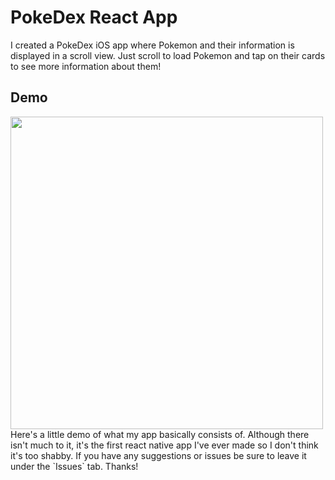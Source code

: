 # PokeDex React App
I created a PokeDex iOS app where Pokemon and their information is displayed in a scroll view.
Just scroll to load Pokemon and tap on their cards to see more information about them!

## Demo
<img src="pokeDexGIF.gif " height="500" />
Here's a little demo of what my app basically consists of. Although there isn't much to it, it's
the first react native app I've ever made so I don't think it's too shabby. If you have any suggestions
or issues be sure to leave it under the `Issues` tab. Thanks!
